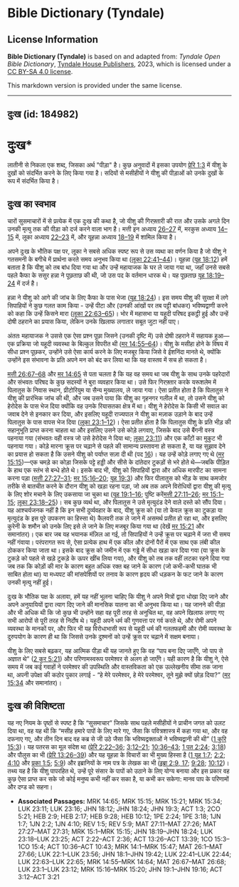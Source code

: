 # Bible Dictionary (Tyndale)

## License Information

**Bible Dictionary (Tyndale)** is based on and adapted from: _Tyndale Open Bible Dictionary_, [Tyndale House Publishers](https://tyndaleopenresources.com/), 2023, which is licensed under a [CC BY-SA 4.0 license](https://creativecommons.org/licenses/by-sa/4.0/legalcode.en).

This markdown version is provided under the same license.



--------------------------------

## दुःख (id: 184982)

दुःख\*
======

लातीनी से निकला एक शब्द, जिसका अर्थ "पीड़ा" है। कुछ अनुवादों में इसका उपयोग [प्रेरि 1:3](https://ref.ly/Acts1:3) में यीशु के दुखों को संदर्भित करने के लिए किया गया है। सदियों से मसीहीयों ने यीशु की पीड़ाओं को उनके दुखों के रूप में संदर्भित किया है।

दुःख का स्वभाव
--------------

चारों सुसमाचारों में से प्रत्येक में एक दुःख की कथा है, जो यीशु की गिरफ़्तारी की रात और उसके अगले दिन उनकी मृत्यु तक की पीड़ा को दर्ज करने वाला भाग है। मत्ती इन अध्याय [26–27](https://ref.ly/Matt26:1-Matt27:66) में, मरकुस अध्याय [14–15](https://ref.ly/Mark14:1-Mark15:47) में, लूका अध्याय [22–23](https://ref.ly/Luke22:1-Luke23:56) में, और यूहन्ना अध्याय [18–19](https://ref.ly/John18:1-John19:42) में शामिल किया है।

अपने दुःख के भौतिक पक्ष पर, लूका ने सबसे अधिक स्पष्ट रूप से उस व्यथा का वर्णन किया है जो यीशु ने गतसमनी के बगीचे में प्रार्थना करते समय अनुभव किया था ([लूका 22:41–44](https://ref.ly/Luke22:41-Luke22:44))। यूहन्ना ([यूह 18:12](https://ref.ly/John18:12)) हमें बताता है कि यीशु को तब बांध दिया गया था और उन्हें महायाजक के घर ले जाया गया था, जहाँ उनसे सबसे पहले कैफा के ससुर हन्ना ने पूछताछ की थी, जो उस पद के वर्तमान धारक थे। यह पूछताछ [यूह 18:19–24](https://ref.ly/John18:19-John18:24) में दर्ज है।

हन्ना ने यीशु को आगे की जांच के लिए कैफा के पास भेजा ([यूह 18:24](https://ref.ly/John18:24))। इस समय यीशु की सुरक्षा में लगे सिपाहियों ने कुछ गलत काम किया \- उन्हें पीटा और (उनकी आंखों पर तब पट्टी बांधकर) भविष्यद्वाणी करने को कहा कि उन्हें किसने मारा ([लूका 22:63–65](https://ref.ly/Luke22:63-Luke22:65))। भोर में महासभा या यहूदी परिषद इकट्ठी हुई और उन्हें दोषी ठहराने का प्रयास किया, लेकिन उनके खिलाफ लगातार सबूत जुटा नहीं पाए।

अंततः महायाजक ने उससे एक ऐसा प्रश्न पूछा जिसने (उनकी दृष्टि में) उसे दोषी ठहराने में सहायक हुआ—एक प्रक्रिया जो यहूदी व्यवस्था के बिल्कुल विपरीत थी ([मर 14:55–64](https://ref.ly/Mark14:55-Mark14:64))। यीशु के मसीहा होने के विषय में सीधा प्रश्न पूछकर, उन्होंने उसे ऐसा कार्य करने के लिए मजबूर किया जिसे वे ईशनिंदा मानते थे, क्योंकि उन्होंने इस संभावना के प्रति अपने मन को बंद कर लिया था कि यह वास्तव में सच हो सकता है।

[मत्ती 26:67–68](https://ref.ly/Matt26:67-Matt26:68) और [मर 14:65](https://ref.ly/Mark14:65) से पता चलता है कि यह वह समय था जब यीशु के साथ उनके पहरेदारों और संभवतः परिषद के कुछ सदस्यों ने बुरा व्यवहार किया था। उसे फिर गिरफ़्तार करके यरूशलेम में पिलातुस के निवास स्थान, प्रीटोरियुम या सैन्य मुख्यालय, ले जाया गया। ऐसा प्रतीत होता है कि पिलातुस ने यीशु की प्रारंभिक जांच की थी, और जब उसने पाया कि यीशु का गृहनगर गलील में था, तो उसने यीशु को हेरोदेस के पास भेज दिया क्योंकि वह उनके रियासतका क्षेत्र में था। यीशु ने हेरोदेस के किसी भी सवाल का जवाब देने से इनकार कर दिया, और इसलिए यहूदी राज्यपाल ने यीशु का मज़ाक उड़ाने के बाद उन्हें पिलातुस के पास वापस भेज दिया ([लूका 23:1–12](https://ref.ly/Luke23:1-Luke23:12))। ऐसा प्रतीत होता है कि पिलातुस यीशु के प्रति भीड़ की सहानुभूति प्राप्त करना चाहता था और इसलिए उसने उसे कोड़े लगवाए, जिसके बाद उसे बैंगनी वस्त्र पहनाया गया (संभवतः वही वस्त्र जो उसे हेरोदेस ने दिया था; [लूका 23:11](https://ref.ly/Luke23:11)) और एक काँटों का मुकुट भी पहनाया गया। कोड़े मारना क्रूस पर चढ़ाने से पहले की सामान्य प्रस्तावना हो सकता है, या यह सुझाव देने का प्रयास हो सकता है कि उसने यीशु को पर्याप्त सज़ा दी थी (पद [16](https://ref.ly/Luke23:16))। यह उन्हें कोड़े लगाए गए थे ([मर](https://ref.ly/Mark15:16-Mark15:20) [15:15](https://ref.ly/Mark15:15))—एक चमड़े का कोड़ा जिसके पट्टे हड्डी और सीसे के दांतेदार टुकड़ों से भरे होते थे—जबकि पीड़ित के हाथ एक स्तंभ से बन्धे होते थे। इसके बाद भी, यीशु को सिपाहियों द्वारा और अधिक मारपीट का सामना करना पड़ा ([मत्ती 27:27–31](https://ref.ly/Matt27:27-Matt27:31); [मर 15:16–20](https://ref.ly/Mark15:16-Mark15:20); [यूह 19:3](https://ref.ly/John19:3)) और फिर पीलातुस को भीड़ के साथ कमजोर तरीके से बातचीत करने के दौरान यीशु को खड़ा रहना पड़ा, जो अब तक अपने विरोधियों द्वारा यीशु की मृत्यु के लिए शोर मचाने के लिए उकसाया जा चुका था ([यूह 19:1–16](https://ref.ly/John19:1-John19:16); पुष्टि करें[मत्ती 27:11–26](https://ref.ly/Matt27:11-Matt27:26); [मर 15:1–15](https://ref.ly/Mark15:1-Mark15:15); [लूका 23:18–25](https://ref.ly/Luke23:18-Luke23:25))। सब कुछ व्यर्थ था, और पिलातुस ने उसे मृत्युदंड देने वाले दस्ते को सौंप दिया। यह आश्चर्यजनक नहीं है कि इन सभी दुर्व्यवहार के बाद, यीशु क्रूस को (या तो केवल क्रूस का टुकड़ा या मृत्युदंड के इस पूरे उपकरण का हिस्सा थे) कैलवरी तक ले जाने में असमर्थ प्रतीत हो रहा था, और इसलिए कुरेनी के शमौन को उनके लिए इसे ले जाने के लिए मजबूर किया गया था (देखें [मर 15:21](https://ref.ly/Mark15:21) और समानांतर)। एक बार जब यह भयानक मंज़िल आ गई, तो सिपाहियों ने उन्हें क्रूस पर चढ़ाने में जरा भी समय नहीं गंवाया। परंपरागत रूप से, ऐसा प्रत्येक हाथ में एक कील और दोनों पैरों में एक साथ एक लंबी कील ठोककर किया जाता था। इसके बाद क्रूस को जमीन में एक गड्ढे में सीधा खड़ा कर दिया गया (या क्रूस के टुकड़े को पहले से खड़े टुकड़े के ऊपर खींच लिया गया), और यीशु को तब तक वहीं लटका रहने दिया गया जब तक कि कोड़ों की मार के कारण बहुत अधिक रक्त बह जाने के कारण (जो कभी\-कभी घातक भी साबित होता था) या मध्यपट की मांसपेशियों पर तनाव के कारण हृदय की धड़कन के फट जाने के कारण उनकी मृत्यु नहीं हुई।

दुःख के भौतिक पक्ष के अलावा, हमें यह नहीं भूलना चाहिए कि यीशु ने अपने मित्रों द्वारा धोखा दिए जाने और अपने अनुयायियों द्वारा त्याग दिए जाने की मानसिक यातना का भी अनुभव किया था। यह जानने की पीड़ा और भी अधिक थी कि जो कुछ भी उन्होंने सहा वह पूरी तरह से अनुचित था, वह अपने खिलाफ लगाए गए सभी आरोपों से पूरी तरह से निर्दोष थे। यहूदी अपने धर्म की गुणवत्ता पर गर्व करते थे, और रोमी अपने व्यवस्था के मानकों पर, और फिर भी यह विरोधाभासी रूप से यहूदी धर्म की गलतफहमी और रोमी व्यवस्था के दुरुपयोग के कारण ही था कि जिससे उनके दुश्मनों को उन्हें क्रूस पर चढ़ाने में सक्षम बनाया।

यीशु के लिए सबसे बढ़कर, यह आत्मिक पीड़ा थी यह जानते हुए कि वह “पाप बना दिए जाएँगे, जो पाप से अज्ञात थे” ([2 कुर 5:21](https://ref.ly/2Cor5:21)) और परिणामस्वरूप परमेश्वर से अलग हो जाएँगे। यही कारण है कि यीशु ने, ऐसे समय में जब कई गवाहों ने परमेश्वर की उपस्थिति और वास्तविकता को एक उल्लेखनीय सीमा तक जाना था, अपनी उपेक्षा की कठोर पुकार लगाई \- “हे मेरे परमेश्वर, हे मेरे परमेश्वर, तूने मुझे क्यों छोड़ दिया?” ([मर 15:34](https://ref.ly/Mark15:34) और समानांतर)।

दुःख की विशिष्टता
-----------------

यह नए नियम के पृष्ठों से स्पष्ट है कि “सुसमाचार” जिसके साथ पहले मसीहीयों ने प्राचीन जगत को उलट दिया था, वह यह थी कि “मसीह हमारे पापों के लिए मारे गए, जैसा कि पवित्रशास्त्र में कहा गया था, और वह दफनाए गए, और तीन दिन बाद वह कब्र से जी उठे जैसा कि भविष्यद्वक्ताओं ने भविष्यद्वानी की थी” ([1 कुरि 15:3](https://ref.ly/1Cor15:3))। यह पतरस का मूल संदेश था ([प्रेरि 2:22–36](https://ref.ly/Acts2:22-Acts2:36); [3:12–21](https://ref.ly/Acts3:12-Acts3:21); [10:36–43](https://ref.ly/Acts10:36-Acts10:43); [1 पत 2:24](https://ref.ly/1Pet2:24); [3:18](https://ref.ly/1Pet3:18)) और पौलुस का भी ([प्रेरि 13:26–39](https://ref.ly/Acts13:26-Acts13:39)) और यह यूहन्ना के विचारों का भी मुख्य हिस्सा है ([1 यूह 1:7](https://ref.ly/1John1:7); [2:2](https://ref.ly/1John2:2); [4:10](https://ref.ly/1John4:10) और [प्रका 1:5](https://ref.ly/Rev1:5); [5:9](https://ref.ly/Rev5:9)) और इब्रानियों के नाम पत्र के लेखक का भी ([इब्रा 2:9, 17](https://ref.ly/Heb2:9,Heb2:17); [9:28](https://ref.ly/Heb9:28); [10:12](https://ref.ly/Heb10:12))। तथ्य यह है कि यीशु पापरहित थे, उन्हें पूरे संसार के पापों को उठाने के लिए योग्य बनाया और इस प्रकार वह कुछ ऐसा प्राप्त कर सके जो कोई मनुष्य कभी नहीं कर सका है, या कभी कर सकेगा: मानव पाप के परिणामों और दण्ड को सहना।

* **Associated Passages:** MRK 14:65; MRK 15:15; MRK 15:21; MRK 15:34; LUK 23:11; LUK 23:16; JHN 18:12; JHN 18:24; JHN 19:3; ACT 1:3; 2CO 5:21; HEB 2:9; HEB 2:17; HEB 9:28; HEB 10:12; 1PE 2:24; 1PE 3:18; 1JN 1:7; 1JN 2:2; 1JN 4:10; REV 1:5; REV 5:9; MAT 27:11–MAT 27:26; MAT 27:27–MAT 27:31; MRK 15:1–MRK 15:15; JHN 18:19–JHN 18:24; LUK 23:18–LUK 23:25; ACT 2:22–ACT 2:36; ACT 13:26–ACT 13:39; 1CO 15:3–1CO 15:4; ACT 10:36–ACT 10:43; MRK 14:1–MRK 15:47; MAT 26:1–MAT 27:66; LUK 22:1–LUK 23:56; JHN 18:1–JHN 19:42; LUK 22:41–LUK 22:44; LUK 22:63–LUK 22:65; MRK 14:55–MRK 14:64; MAT 26:67–MAT 26:68; LUK 23:1–LUK 23:12; MRK 15:16–MRK 15:20; JHN 19:1–JHN 19:16; ACT 3:12–ACT 3:21

